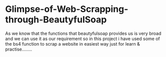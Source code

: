 # Glimpse-of-Web-Scrapping-through-BeautyfulSoap
 
As we know that the functions that beautyfulsoap provides us is very broad and we can use it as our requirement
so in this project i have used some of the bs4 function to scrap a website in easiest way
just for learn & practise........
